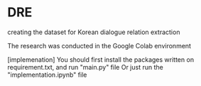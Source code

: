 # DRE
creating the dataset for Korean dialogue relation extraction

The research was conducted in the Google Colab environment


[implemenation]
You should first install the packages written on requirement.txt, and run "main.py" file 
Or just run the "implementation.ipynb" file
